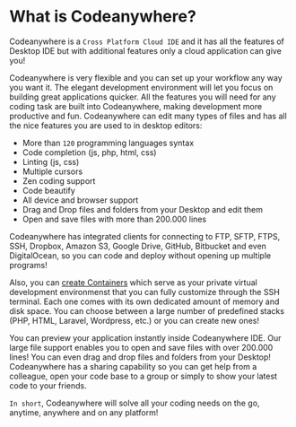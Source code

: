 # What is Codeanywhere?

Codeanywhere is a <code>Cross Platform Cloud IDE</code> and it has all the features of Desktop IDE but with additional features only a cloud application can give you!

Codeanywhere is very flexible and you can set up your workflow any way you want it. The elegant development environment will let you focus on building great applications quicker. All the features you will need for any coding task are built into Codeanywhere, making development more productive and fun. Codeanywhere can edit many types of files and has all the nice features you are used to in desktop editors:

- More than <code>120</code> programming languages syntax
- Code completion (js, php, html, css)
- Linting (js, css)
- Multiple cursors
- Zen coding support
- Code beautify
- All device and browser support
- Drag and Drop files and folders from your Desktop and edit them
- Open and save files with more than 200.000 lines

Codeanywhere has integrated clients for connecting to FTP, SFTP, FTPS, SSH, Dropbox, Amazon S3, Google Drive, GitHub, Bitbucket and even DigitalOcean, so you can code and deploy without opening up multiple programs!

Also, you can [create Containers](/dashboard/containers/create-new-container) which serve as your private virtual development environmenst that you can fully customize through the SSH terminal. Each one comes with its own dedicated amount of memory and disk space. You can choose between a large number of predefined stacks (PHP, HTML, Laravel, Wordpress, etc.) or you can create new ones!

You can preview your application instantly inside Codeanywhere IDE. Our large file support enables you to open and save files with over 200.000 lines! You can even drag and drop files and folders from your Desktop! Codeanywhere has a sharing capability so you can get help from a colleague, open your code base to a group or simply to show your latest code to your friends.

<code>In short</code>, Codeanywhere will solve all your coding needs on the go, anytime, anywhere and on any platform!
